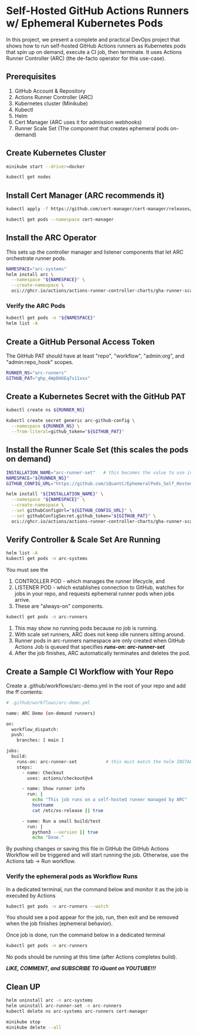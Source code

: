 # Self-Hosted GitHub Actions Runners w/ Ephemeral Kubernetes Pods
In this project, we present a complete and practical DevOps project that shows how to run self-hosted GitHub Actions runners as Kubernetes pods that spin up on demand, execute a CI job, then terminate. It uses Actions Runner Controller (ARC) (the de-facto operator for this use-case).


## Prerequisites
1. GitHub Account & Repository
2. Actions Runner Controller (ARC)
3. Kubernetes cluster (Minikube)
4. Kubectl
5. Helm
6. Cert Manager (ARC uses it for admission webhooks)
7. Runner Scale Set (The component that creates ephemeral pods on-demand)


## Create Kubernetes Cluster
```sh
minikube start --driver=docker
```

```sh
kubectl get nodes
```


## Install Cert Manager (ARC recommends it)
```sh
kubectl apply -f https://github.com/cert-manager/cert-manager/releases/download/v1.18.2/cert-manager.yaml
```

```sh
kubectl get pods --namespace cert-manager
```


## Install the ARC Operator
This sets up the controller manager and listener components that let ARC orchestrate runner pods.

```sh
NAMESPACE="arc-systems"
helm install arc \
  --namespace "${NAMESPACE}" \
  --create-namespace \
  oci://ghcr.io/actions/actions-runner-controller-charts/gha-runner-scale-set-controller
```

### Verify the ARC Pods
```sh
kubectl get pods -n "${NAMESPACE}"
helm list -A
```


## Create a GitHub Personal Access Token
The GitHub PAT should have at least "repo", "workflow", "admin:org", and "admin:repo_hook" scopes.


```sh
RUNNER_NS="arc-runners"
GITHUB_PAT="ghp_4WpDHUEq7s11xxx"
```


## Create a Kubernetes Secret with the GitHub PAT

```sh
kubectl create ns ${RUNNER_NS}
```
```sh
kubectl create secret generic arc-github-config \
  --namespace ${RUNNER_NS} \
  --from-literal=github_token="${GITHUB_PAT}"
```


## Install the Runner Scale Set (this scales the pods on demand)

```sh
INSTALLATION_NAME="arc-runner-set"   # this becomes the value to use in `runs-on` in workflows
NAMESPACE="${RUNNER_NS}"
GITHUB_CONFIG_URL="https://github.com/iQuantC/EphemeralPods_Self_Hosted_GitHubAction_Runners"
```

```sh
helm install "${INSTALLATION_NAME}" \
  --namespace "${NAMESPACE}" \
  --create-namespace \
  --set githubConfigUrl="${GITHUB_CONFIG_URL}" \
  --set githubConfigSecret.github_token="${GITHUB_PAT}" \
  oci://ghcr.io/actions/actions-runner-controller-charts/gha-runner-scale-set
```


## Verify Controller & Scale Set Are Running
```sh
helm list -A
kubectl get pods -n arc-systems
```

You must see the 
1. CONTROLLER POD - which manages the runner lifecycle, and 
2. LISTENER POD   - which establishes connection to GitHub, watches for jobs in your repo, and requests ephemeral runner pods when jobs arrive.
3. These are "always-on" components.


```sh
kubectl get pods -n arc-runners
```
1. This may show no running pods because no job is running.
2. With scale set runners, ARC does not keep idle runners sitting around.
3. Runner pods in arc-runners namespace are only created when GitHub Actions Job is queued that specifies ***runs-on: arc-runner-set***
4. After the job finishes, ARC automatically terminates and deletes the pod.


## Create a Sample CI Workflow with Your Repo
Create a .github/workflows/arc-demo.yml in the root of your repo and add the ff contents: 

```sh
# .github/workflows/arc-demo.yml

name: ARC Demo (on-demand runners)

on:
  workflow_dispatch:
  push:
    branches: [ main ]

jobs:
  build:
    runs-on: arc-runner-set           # this must match the helm INSTALLATION_NAME value 
    steps:
      - name: Checkout
        uses: actions/checkout@v4

      - name: Show runner info
        run: |
          echo "This job runs on a self-hosted runner managed by ARC"
          hostname
          cat /etc/os-release || true

      - name: Run a small build/test
        run: |
          python3 --version || true
          echo "Done."
```

By pushing changes or saving this file in GitHub the GitHub Actions Workflow will be triggered and will start running the job.
Otherwise, use the Actions tab -> Run workflow. 


### Verify the ephemeral pods as Workflow Runs
In a dedicated terminal, run the command below and monitor it as the job is executed by Actions
```sh
kubectl get pods -n arc-runners --watch
```
You should see a pod appear for the job, run, then exit and be removed when the job finishes (ephemeral behavior). 


Once job is done, run the command below in a dedicated terminal
```sh
kubectl get pods -n arc-runners
```
No pods should be running at this time (after Actions completes build). 

***LIKE, COMMENT, and SUBSCRIBE TO iQuant on YOUTUBE!!!***


## Clean UP

```sh
helm uninstall arc -n arc-systems
helm uninstall arc-runner-set -n arc-runners
kubectl delete ns arc-systems arc-runners cert-manager
```

```sh
minikube stop
minikube delete --all
```
